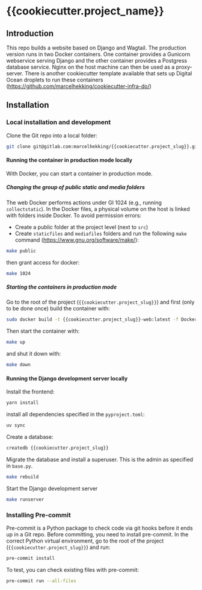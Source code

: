 # {{cookiecutter.project_name}}

## Introduction

This repo builds a website based on Django and Wagtail. The production version runs in two Docker containers. One container provides a Gunicorn webservice serving Django and the other container provides a Postgress database service. Nginx on the host machine can then be used as a proxy-server. There is another cookiecutter template available that sets up Digital Ocean droplets to run these containers (<https://github.com/marcelhekking/cookiecutter-infra-do/>)

## Installation

### Local installation and development

Clone the Git repo into a local folder:

```bash
git clone git@gitlab.com:marcelhekking/{{cookiecutter.project_slug}}.git
```

#### Running the container in production mode locally

With Docker, you can start a container in production mode.

##### Changing the group of public static and media folders

The web Docker performs actions under GI 1024 (e.g., running `collectstatic`). In the Docker files, a physical volume on the host is linked with folders inside Docker. To avoid permission errors:

- Create a public folder at the project level (next to `src`)
- Create `staticfiles` and `mediafiles` folders and run the following `make` command (<https://www.gnu.org/software/make/>):

```bash
make public
```

then grant access for docker:

```bash
make 1024
```

##### Starting the containers in production mode

Go to the root of the project (`{{cookiecutter.project_slug}}`) and first (only to be done once) build the container with:

```bash
sudo docker build -t {{cookiecutter.project_slug}}-web:latest -f Dockerfile .
```

Then start the container with:

```bash
make up
```

and shut it down with:

```bash
make down
```

#### Running the Django development server locally

Install the frontend:

```bash
yarn install
```

install all dependencies specified in the `pyproject.toml`:

```bash
uv sync
```

Create a database:

```bash
createdb {{cookiecutter.project_slug}}
```

Migrate the database and install a superuser. This is the admin as specified in `base.py`.

```bash
make rebuild
```

Start the Django development server

```bash
make runserver
```

### Installing Pre-commit

Pre-commit is a Python package to check code via git hooks before it ends up in a Git repo. Before committing, you need to install pre-commit. In the correct Python virtual environment, go to the root of the project (`{{cookiecutter.project_slug}}`) and run:

```bash
pre-commit install
```

To test, you can check existing files with pre-commit:

```bash
pre-commit run --all-files
```
